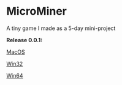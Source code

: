# MicroMiner
A tiny game I made as a 5-day mini-project

**Release 0.0.1:**

[MacOS](https://github.com/JoshSmith247/MicroMiner/releases/download/0.0.1/application.macosx.zip)

[Win32](https://discord.com/channels/633513447040090123/633513447040090125/837724526472331344)

[Win64](https://discord.com/channels/633513447040090123/633513447040090125/837724603034894367)
